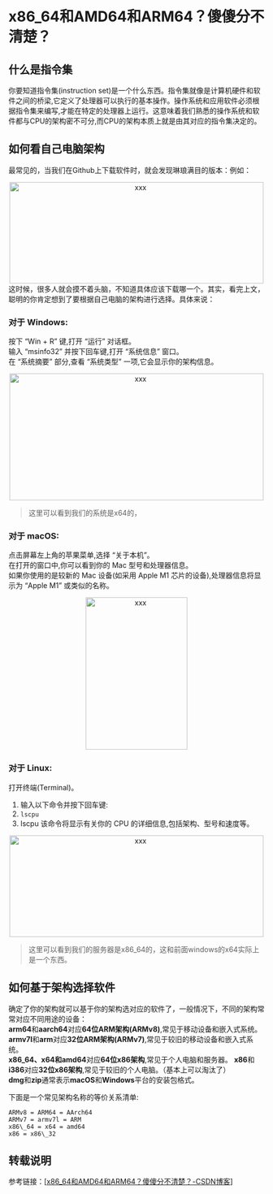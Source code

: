 # x86_64和AMD64和ARM64？傻傻分不清楚？

## 什么是指令集

你要知道指令集(instruction set)是一个什么东西。指令集就像是计算机硬件和软件之间的桥梁,它定义了处理器可以执行的基本操作。操作系统和应用软件必须根据指令集来编写,才能在特定的处理器上运行。这意味着我们熟悉的操作系统和软件都与CPU的架构密不可分,而CPU的架构本质上就是由其对应的指令集决定的。


## 如何看自己电脑架构

最常见的，当我们在Github上下载软件时，就会发现琳琅满目的版本：例如：  
<div  align="center">
<img src="https://cloudflare-imgbed-9xb.pages.dev/file/1754055197138_github.png" width = "500" height = "200" alt="xxx">
</div>
这时候，很多人就会摸不着头脑，不知道具体应该下载哪一个。其实，看完上文，聪明的你肯定想到了要根据自己电脑的架构进行选择。具体来说：

### 对于 Windows:

按下 “Win + R” 键,打开 “运行” 对话框。  
输入 “msinfo32” 并按下回车键,打开 “系统信息” 窗口。  
在 “系统摘要” 部分,查看 “系统类型” 一项,它会显示你的架构信息。  
<div  align="center">
<img src="https://cloudflare-imgbed-9xb.pages.dev/file/1754054623577_Sunny_20250801_212311.png" width = "500" height = "250" alt="xxx">
</div>

> 这里可以看到我们的系统是x64的，

### 对于 macOS:

点击屏幕左上角的苹果菜单,选择 “关于本机”。  
在打开的窗口中,你可以看到你的 Mac 型号和处理器信息。  
如果你使用的是较新的 Mac 设备(如采用 Apple M1 芯片的设备),处理器信息将显示为 “Apple M1” 或类似的名称。  
<div  align="center">
<img src="https://cloudflare-imgbed-9xb.pages.dev/file/1754054823861_mac.png" width = "200" height = "300" alt="xxx">
</div>

### 对于 Linux:

打开终端(Terminal)。

1.  输入以下命令并按下回车键:
2.  `lscpu`
3.  lscpu 该命令将显示有关你的 CPU 的详细信息,包括架构、型号和速度等。
<div  align="center">
<img src="https://cloudflare-imgbed-9xb.pages.dev/file/1754055005614_linux.png" width = "500" height = "200" alt="xxx">
</div>


> 这里可以看到我们的服务器是x86\_64的，这和前面windows的x64实际上是一个东西。

## 如何基于架构选择软件

确定了你的架构就可以基于你的架构选对应的软件了，一般情况下，不同的架构常常对应不同用途的设备：  
**arm64**和**aarch64**对应**64位ARM架构(ARMv8)**,常见于移动设备和嵌入式系统。  
**armv7l**和**arm**对应**32位ARM架构(ARMv7)**,常见于较旧的移动设备和嵌入式系统。  
**x86\_64、x64和amd64**对应**64位x86架构**,常见于个人电脑和服务器。
**x86**和**i386**对应**32位x86架构**,常见于较旧的个人电脑。（基本上可以淘汰了）  
**dmg**和**zip**通常表示**macOS**和**Windows**平台的安装包格式。

下面是一个常见架构名称的等价关系清单:


```language
ARMv8 = ARM64 = AArch64  
ARMv7 = armv7l = ARM  
x86\_64 = x64 = amd64  
x86 = x86\_32

```
## 转载说明
参考链接：[[x86_64和AMD64和ARM64？傻傻分不清楚？-CSDN博客](https://blog.csdn.net/crazyjinks/article/details/139093927)]
